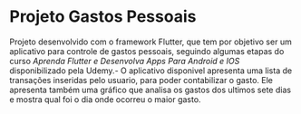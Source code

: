 # Projeto Gastos Pessoais
Projeto desenvolvido com o framework Flutter, que tem por objetivo ser um aplicativo para controle de gastos pessoais, seguindo algumas etapas do curso *Aprenda Flutter e Desenvolva Apps Para Android e IOS* disponibilizado pela Udemy.-
O aplicativo disponivel apresenta uma lista de transações inseridas pelo usuario, para poder contabilizar o gasto. Ele apresenta também uma gráfico que analisa os gastos dos ultimos sete dias e mostra qual foi o dia onde ocorreu o maior gasto.
